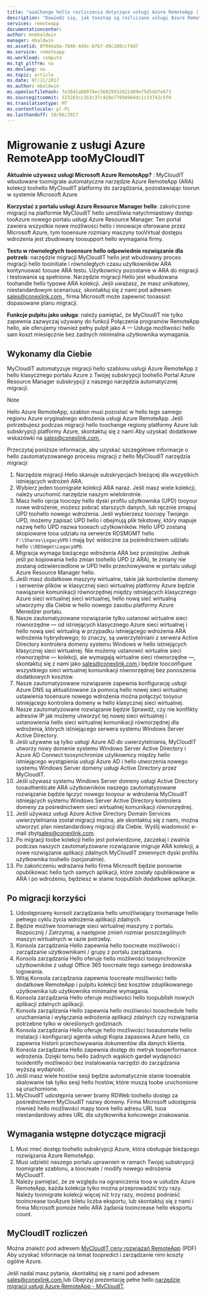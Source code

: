 ```yaml
---
title: "aaaChange hello rozliczenia dotyczące usługi Azure RemoteApp | Dokumentacja firmy Microsoft"
description: "Dowiedz się, jak toostop są rozliczane usługi Azure RemoteApp."
services: remoteapp
documentationcenter: 
author: msmbaldwin
manager: mbaldwin
ms.assetid: 8f94da9a-7848-4ddc-b7b7-d9c280ccf4d7
ms.service: remoteapp
ms.workload: compute
ms.tgt_pltfrm: na
ms.devlang: na
ms.topic: article
ms.date: 07/11/2017
ms.author: mbaldwin
ms.openlocfilehash: fe3841a88978ec56829932621489e75d5dd7e673
ms.sourcegitcommit: 523283cc1b3c37c428e77850964dc1c33742c5f0
ms.translationtype: MT
ms.contentlocale: pl-PL
ms.lasthandoff: 10/06/2017
---
```

# <a name="migrate-from-azure-remoteapp-toomycloudit"></a>Migrowanie z usługi Azure RemoteApp tooMyCloudIT 

**Aktualnie używasz usługi Microsoft Azure RemoteApp?** : MyCloudIT wbudowane toomigrate automatyczne narzędzie Azure RemoteApp (ARA) kolekcji toohello MyCloudIT platformy do zarządzania, pozostawiając toorun w systemie Microsoft Azure.

**Korzystać z portalu usługi Azure Resource Manager hello**: zakończone migracji na platformie MyCloudIT hello umożliwia natychmiastowy dostęp tooAzure nowego portalu usługi Azure Resource Manager. Ten portal zawiera wszystkie nowe możliwości hello i innowacje oferowane przez Microsoft Azure, tym tooensure rozmiary maszyny tooVirtual dostępu wdrożenia jest zbudowany toosupport hello wymagania firmy.

**Testu w równoległych tooensure hello odpowiednie rozwiązanie dla potrzeb**: narzędzie migracji MyCloudIT hello jest wbudowany proces migracji hello tooinitiate i równoległych czasu użytkowników ARA kontynuować toouse ARA testu.  Użytkownicy pozostanie w ARA do migracji i testowania są spełnione.  Narzędzie migracji Hello jest wbudowana toohandle hello typowe ARA kolekcji.  Jeśli uważasz, że masz unikatowy, niestandardowym scenariusz, skontaktuj się z nami pod adresem [ sales@conexlink.com ](mailto:sales@conexlink.com) , firma Microsoft może zapewnić tooassist dopasowane planu migracji.

**Funkcje pulpitu jako usługa**: należy pamiętać, że MyCloudIT nie tylko zapewnia zazwyczaj używany do funkcji Połączenia programów RemoteApp hello, ale oferujemy również pełny pulpit jako A — Usługa możliwości hello sam koszt miesięcznie bez żadnych minimalna użytkownika wymagania.

## <a name="what-we-will-do-for-you"></a>Wykonamy dla Ciebie

MyCloudIT automatyzuje migracji hello szablonu usługi Azure RemoteApp z hello klasycznego portalu Azure z Twojej subskrypcji toohello Portal Azure Resource Manager subskrypcji z naszego narzędzia automatycznej migracji.  

> [!NOTE]
> Hello Azure RemoteApp, szablon musi pozostać w hello tego samego regionu Azure oryginalnego wdrożenia usługi Azure RemoteApp.  Jeśli potrzebujesz podczas migracji hello toochange regiony platformy Azure lub subskrypcji platformy Azure, skontaktuj się z nami Aby uzyskać dodatkowe wskazówki na [ sales@conexlink.com ](mailto:sales@conexlink.com).

Przeczytaj poniższe informacje, aby uzyskać szczegółowe informacje o hello zautomatyzowanego procesu migracji z hello MyCloudIT narzędzia migracji:

1. Narzędzie migracji Hello skanuje subskrypcjach bieżącej dla wszystkich istniejących wdrożeń ARA.  
2. Wybierz jeden toomigrate kolekcji ARA naraz.  Jeśli masz wiele kolekcji, należy uruchomić narzędzie naszym wielokrotnie.
3. Masz hello opcja toocopy hello dyski profilu użytkownika (UPD) tooyour nowe wdrożenie, możesz pobrać starszych danych, lub ręcznie zmapuj UPD toohello nowego wdrożenia. Jeśli wybierzesz toocopy Twojego UPD, możemy zapisać UPD hello i obejmują plik tekstowy, który mapuje nazwę hello UPD nazwa tooeach użytkowników.  Hello UPD zostaną skopiowane tooa udziału na serwerze RDSMGMT hello `F:\Shares\LegacyUPD` i mają być widoczne za pośrednictwem udziału hello `\\RDSmgmt\LegacyUPD`. 
4. Migracja wymaga bieżącego wdrożenia ARA bez przestojów.  Jednak jeśli po kopiowania hello zmian toohello UPD (z ARA), te zmiany nie zostaną odzwierciedlone w UPD hello przechowywane w portalu usługi Azure Resource Manager hello. 
5. Jeśli masz dodatkowe maszyny wirtualne, takie jak kontrolerów domeny i serwerów plików w klasycznej sieci wirtualnej platformy Azure będzie nawiązanie komunikacji równorzędnej między istniejących klasycznego Azure sieci wirtualnej sieci wirtualnej, hello nową sieć wirtualną utworzymy dla Ciebie w hello nowego zasobu platformy Azure Menedżer portalu.
6. Nasze zautomatyzowane rozwiązanie tylko ustanowi wirtualne sieci równorzędne — od istniejących klasycznego Azure sieci wirtualnej i hello nową sieć wirtualną w przypadku istniejącego wdrożenia ARA wdrożenia hybrydowego; to znaczy, są uwierzytelniani z serwera Active Directory kontrolera domeny systemu Windows w hello istniejących klasycznej sieci wirtualnej. Nie możemy ustanowić wirtualne sieci równorzędne — kolekcji, ale wymagają wirtualne sieci równorzędne —, skontaktuj się z nami jako [ sales@conexlink.com ](mailto:sales@conexlink.com) i będzie tooconfigure wszystkiego sieci wirtualnej komunikacji równorzędnej bez ponoszenia dodatkowych kosztów.
7. Nasze zautomatyzowane rozwiązanie zapewnia konfigurację usługi Azure DNS są aktualizowane za pomocą hello nowej sieci wirtualnej ustawienia tooensure nowego wdrożenia można połączyć tooyour istniejącego kontrolera domeny w hello klasycznej sieci wirtualnej.
8. Nasze zautomatyzowane rozwiązanie będzie Sprawdź, czy nie konflikty adresów IP jak możemy utworzyć tej nowej sieci wirtualnej i ustanowienia hello sieci wirtualnej komunikacji równorzędnej dla wdrożenia, których istniejącego serwera systemu Windows Server Active Directory.
9. Jeśli używane są tylko usługi Azure AD do uwierzytelniania, MyCloudIT utworzy nowy domenie systemu Windows Server Active Directory i Azure AD Connect toosynchronize użytkownicy między hello istniejącego wystąpienia usługi Azure AD i hello utworzenia nowego systemu Windows Server domeny usługi Active Directory przez MyCloudIT.
10. Jeśli używasz systemu Windows Server domeny usługi Active Directory tooauthenticate ARA użytkowników naszego zautomatyzowane rozwiązanie będzie łączyć nowego tooyour w wdrożenia MyCloudIT istniejących systemu Windows Server Active Directory kontrolera domeny za pośrednictwem sieci wirtualnej komunikacji równorzędnej.
11. Jeśli używasz usługi Azure Active Directory Domain Services uwierzytelniania został migracji można, ale skontaktuj się z nami, można utworzyć plan niestandardowy migracji dla Ciebie.  Wyślij wiadomość e-mail zbyt[sales@conexlink.com](mailto:sales@conexlink.com). 
12. Po migracji toobe kolekcji hello jest potwierdzone, zaczekaj i zwalnia podczas naszych zautomatyzowane rozwiązanie migruje ARA kolekcji, a nowe rozwiązanie aplikacji zdalnych MyCloudIT zmiennych dyski profilu użytkownika toohello (opcjonalnie).
13. Po zakończeniu wdrażania hello firma Microsoft będzie ponownie opublikować hello tych samych aplikacji, które zostały opublikowane w ARA i po wdrożeniu, będziesz w stanie toopublish dodatkowe aplikacje.

## <a name="post-migration-benefits"></a>Po migracji korzyści

1. Udostępniamy konsoli zarządzania hello umożliwiający toomanage hello pełnego cyklu życia wdrożenia aplikacji zdalnych.
2. Będzie możliwe toomanage sieci wirtualnej maszyny z portalu.  Rozpocznij / Zatrzymaj, a następnie zmień rozmiar poszczególnych maszyn wirtualnych w razie potrzeby.
3. Konsola zarządzania Hello zapewnia hello toocreate możliwości i zarządzanie użytkownikami / grupy z portalu zarządzania.
4. Konsola zarządzania Hello oferuje hello możliwości toosynchronize użytkowników z usługi Office 365 toocreate tego samego środowiska logowania.
5. Witaj Konsola zarządzania zapewnia toocreate możliwości hello dodatkowe RemoteApp i pulpitu kolekcji bez kosztów zduplikowanego użytkownika lub użytkownika minimalne wymagania. 
6. Konsola zarządzania Hello oferuje możliwości hello toopublish nowych aplikacji zdalnych aplikacji.
7. Konsola zarządzania Hello zapewnia hello możliwości tooschedule hello uruchamiania i wyłączania wdrożenia aplikacji zdalnych czy rozwiązania potrzebne tylko w określonych godzinach.
8. Konsola zarządzania Hello oferuje hello możliwości tooautomate hello instalacji i konfiguracji agenta usługi Kopia zapasowa Azure hello, co zapewnia historii przechowywania dokumentów dla danych klienta.
9. Konsola zarządzania Hello zapewnia dostęp do metryk tooperformance wdrożenia.  Dzięki temu hello żadnych wąskich gardeł wydajności tooidentify możliwości bez instalowania narzędzi do zarządzania wyższą wydajność.
10. Jeśli masz wiele hostów sesji będzie automatycznie stanie tooenable skalowanie tak tylko sesji hello hostów, które muszą toobe uruchomione są uruchomione.
11. MyCloudIT udostępnia serwer bramy RDWeb toohello dostęp za pośrednictwem MyCloudIT nazwy domeny.  Firma Microsoft udostępnia również hello możliwości mapy toore hello adresu URL tooa niestandardowy adres URL dla użytkownika końcowego znakowania.

## <a name="prerequisites-for-migration"></a>Wymagania wstępne dotyczące migracji

1. Musi mieć dostęp toohello subskrypcji Azure, która obsługuje bieżącego rozwiązania Azure RemoteApp.
2. Musi udzielić naszego portalu uprawnień w ramach Twojej subskrypcji toomigrate szablonu, a toocreate / modify nowego wdrożenia MyCloudIT.
3. Należy pamiętać, że ze względu na ograniczenia tooa w usłudze Azure RemoteApp, każda kolekcja tylko można przeprowadzić trzy razy.  Należy toomigrate kolekcji więcej niż trzy razy, możesz podnieść tooincrease tooAzure biletu liczba eksportu, lub skontaktuj się z nami i firma Microsoft pomoże hello ARA żądania tooincrease hello eksportu count.

## <a name="mycloudit-billing"></a>MyCloudIT rozliczeń

Można znaleźć pod adresem [MyCloudIT ceny rozwiązań RemoteApp](https://mcitdocuments.blob.core.windows.net/terms/MyCloudIT_Pricing_Overview.pdf) (PDF) Aby uzyskać informacje na temat toopredict i zarządzanie nimi koszty ogólne Azure.

Jeśli nadal masz pytania, skontaktuj się z nami pod adresem [ sales@conexlink.com ](mailto:sales@conexlink.com) lub Obejrzyj prezentację pełne hello [narzędzie migracji usługi Azure RemoteApp - MyCloudIT](https://www.youtube.com/watch?v=YQ_1F-JeeLM&t=482s). 

